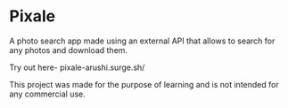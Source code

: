 # Pixale
A photo search app made using an external API that allows to search for any photos and download them.

Try out here- pixale-arushi.surge.sh/

This project was made for the purpose of learning and is not intended for any commercial use. 

